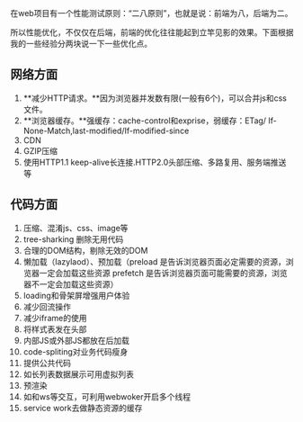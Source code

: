

在web项目有一个性能测试原则：“二八原则”，也就是说：前端为八，后端为二。

所以性能优化，不仅仅在后端，前端的优化往往能起到立竿见影的效果。下面根据我的一些经验分两块说一下一些优化点。

## 网络方面

1. **减少HTTP请求。**因为浏览器并发数有限(一般有6个)，可以合并js和css文件。
2. **浏览器缓存。**强缓存：cache-control和exprise，弱缓存：ETag/ If-None-Match,last-modified/If-modified-since
3. CDN
4. GZIP压缩
5. 使用HTTP1.1 keep-alive长连接.HTTP2.0头部压缩、多路复用、服务端推送等

## 代码方面

1. 压缩、混淆js、css、image等
2. tree-sharking 删除无用代码
3. 合理的DOM结构，剔除无效的DOM
4. 懒加载（lazylaod）、预加载（preload 是告诉浏览器页面必定需要的资源，浏览器一定会加载这些资源
prefetch 是告诉浏览器页面可能需要的资源，浏览器不一定会加载这些资源）
5. loading和骨架屏增强用户体验
6. 减少回流操作
5. 减少iframe的使用
6. 将样式表发在头部
7. 内部JS或外部JS都放在</html>后加载
8. code-spliting对业务代码瘦身
9. 提供公共代码
10. 如长列表数据展示可用虚拟列表
11. 预渲染
12. 如和ws等交互，可利用webwoker开启多个线程
13. service work去做静态资源的缓存
